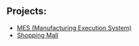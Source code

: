 ## Projects:

- <a href="https://github.com/VertigoK/TH_MES">MES (Manufacturing Execution System)</a>
- <a href="https://github.com/VertigoK/ShoppingMall">Shopping Mall</a>
